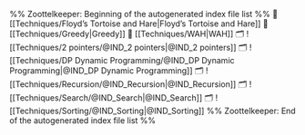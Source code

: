 %% Zoottelkeeper: Beginning of the autogenerated index file list  %%
📄 [[Techniques/Floyd’s Tortoise and Hare|Floyd’s Tortoise and Hare]]
📄 [[Techniques/Greedy|Greedy]]
📄 [[Techniques/WAH|WAH]]
🗂️ ![[Techniques/2 pointers/@IND_2 pointers|@IND_2 pointers]]
🗂️ ![[Techniques/DP Dynamic Programming/@IND_DP Dynamic Programming|@IND_DP Dynamic Programming]]
🗂️ ![[Techniques/Recursion/@IND_Recursion|@IND_Recursion]]
🗂️ ![[Techniques/Search/@IND_Search|@IND_Search]]
🗂️ ![[Techniques/Sorting/@IND_Sorting|@IND_Sorting]]
%% Zoottelkeeper: End of the autogenerated index file list  %%

